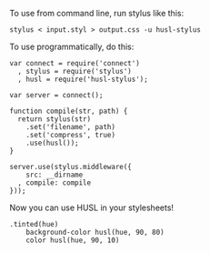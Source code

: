 To use from command line, run stylus like this:

    stylus < input.styl > output.css -u husl-stylus

To use programmatically, do this:

    var connect = require('connect')
      , stylus = require('stylus')
      , husl = require('husl-stylus');

    var server = connect();

    function compile(str, path) {
      return stylus(str)
        .set('filename', path)
        .set('compress', true)
        .use(husl());
    }

    server.use(stylus.middleware({
        src: __dirname
      , compile: compile
    }));

Now you can use HUSL in your stylesheets!

    .tinted(hue)
        background-color husl(hue, 90, 80)
        color husl(hue, 90, 10)

